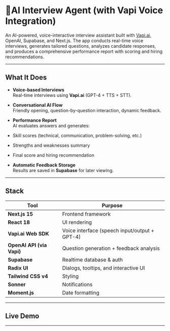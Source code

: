 # 🤖AI Interview Agent (with Vapi Voice Integration)

An AI-powered, voice-interactive interview assistant built with [Vapi.ai](https://vapi.ai), OpenAI, Supabase, and Next.js. The app conducts real-time voice interviews, generates tailored questions, analyzes candidate responses, and produces a comprehensive performance report with scoring and hiring recommendations.

---

## What It Does

- **Voice-based Interviews**  
  Real-time interviews using **Vapi.ai** (GPT-4 + TTS + STT).

- **Conversational AI Flow**  
  Friendly opening, question-by-question interaction, dynamic feedback.

- **Performance Report**  
  AI evaluates answers and generates:
- Skill scores (technical, communication, problem-solving, etc.)
- Strengths and weaknesses summary
- Final score and hiring recommendation

- **Automatic Feedback Storage**  
  Results are saved in **Supabase** for later viewing.

---

## Stack

| Tool                      | Purpose                                       |
| ------------------------- | --------------------------------------------- |
| **Next.js 15**            | Frontend framework                            |
| **React 18**              | UI rendering                                  |
| **Vapi.ai Web SDK**       | Voice interface (speech input/output + GPT-4) |
| **OpenAI API (via Vapi)** | Question generation + feedback analysis       |
| **Supabase**              | Realtime database & auth                      |
| **Radix UI**              | Dialogs, tooltips, and interactive UI         |
| **Tailwind CSS v4**       | Styling                                       |
| **Sonner**                | Notifications                                 |
| **Moment.js**             | Date formatting                               |

---

## Live Demo

---
